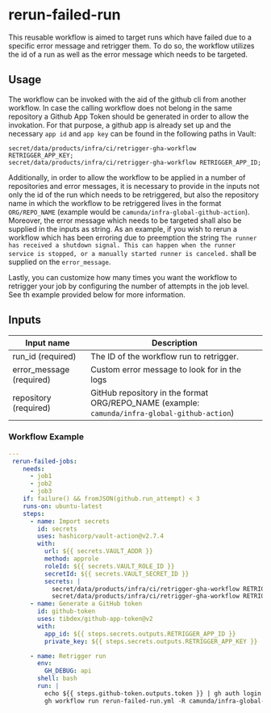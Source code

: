 # rerun-failed-run

This reusable workflow is aimed to target runs which have failed due to a specific error message and retrigger them. To do so, the workflow utilizes the
id of a run as well as the error message which needs to be targeted.

## Usage

The workflow can be invoked with the aid of the github cli from another workflow. In case the calling workflow does not belong in the same repository a
Github App Token should be generated in order to allow the invokation. For that purpose, a github app is already set up and the necessary `app id` and
`app key` can be found in the following paths in Vault:

```
secret/data/products/infra/ci/retrigger-gha-workflow RETRIGGER_APP_KEY;
secret/data/products/infra/ci/retrigger-gha-workflow RETRIGGER_APP_ID;
```

Additionally, in order to allow the workflow to be applied in a number of repositories and error messages, it is necessary to provide in the inputs not only
the id of the run which needs to be retriggered, but also the repository name in which the workflow to be retriggered lives in the format `ORG/REPO_NAME`
(example would be `camunda/infra-global-github-action`). Moreover, the error message which needs to be targeted shall also be supplied in the inputs as string. As an example,
if you wish to rerun a workflow which has been erroring due to preemption the string `The runner has received a shutdown signal. This can happen when the runner service is stopped, or a manually started runner is canceled.`
shall be supplied on the `error_message`.

Lastly, you can customize how many times you want the workflow to retrigger your job by configuring the number of attempts in the job level. See th example provided
below for more information.

## Inputs

| Input name               | Description                                                                                   |
|--------------------------|-----------------------------------------------------------------------------------------------|
| run_id (required)        | The ID of the workflow run to retrigger.                                                      |
| error_message (required) | Custom error message to look for in the logs                                                  |
| repository (required)    | GitHub repository in the format ORG/REPO_NAME (example: `camunda/infra-global-github-action`) |

### Workflow Example
```yaml
---
 rerun-failed-jobs:
    needs:
      - job1
      - job2
      - job3
    if: failure() && fromJSON(github.run_attempt) < 3
    runs-on: ubuntu-latest
    steps:
      - name: Import secrets
        id: secrets
        uses: hashicorp/vault-action@v2.7.4
        with:
          url: ${{ secrets.VAULT_ADDR }}
          method: approle
          roleId: ${{ secrets.VAULT_ROLE_ID }}
          secretId: ${{ secrets.VAULT_SECRET_ID }}
          secrets: |
            secret/data/products/infra/ci/retrigger-gha-workflow RETRIGGER_APP_KEY;
            secret/data/products/infra/ci/retrigger-gha-workflow RETRIGGER_APP_ID;
      - name: Generate a GitHub token
        id: github-token
        uses: tibdex/github-app-token@v2
        with:
          app_id: ${{ steps.secrets.outputs.RETRIGGER_APP_ID }}
          private_key: ${{ steps.secrets.outputs.RETRIGGER_APP_KEY }}

      - name: Retrigger run
        env:
          GH_DEBUG: api
        shell: bash
        run: |
          echo ${{ steps.github-token.outputs.token }} | gh auth login --with-token
          gh workflow run rerun-failed-run.yml -R camunda/infra-global-github-actions --ref=main -F repository=${{ github.repository }} -F error_message="The runner has received a shutdown signal. This can happen when the runner service is stopped, or a manually started runner is canceled." -F run_id=${{ github.run_id }}
```
